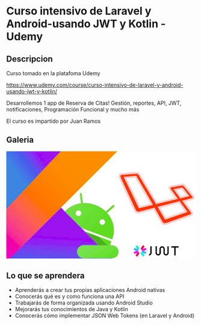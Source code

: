 # Curso intensivo de Laravel y Android-usando JWT y Kotlin - Udemy

## Descripcion 

Curso tomado en la platafoma Udemy

https://www.udemy.com/course/curso-intensivo-de-laravel-y-android-usando-jwt-y-kotlin/

Desarrollemos 1 app de Reserva de Citas! Gestión, reportes, API, JWT, notificaciones, Programación Funcional y mucho más

El curso es impartido por Juan Ramos

## Galeria

![LaravelAndroid.png](imagenesRep/LaravelAndroid.png)

## Lo que se aprendera 

- Aprenderás a crear tus propias aplicaciones Android nativas
- Conocerás qué es y como funciona una API
- Trabajarás de forma organizada usando Android Studio
- Mejorarás tus conocimientos de Java y Kotlin
- Conocerás cómo implementar JSON Web Tokens (en Laravel y Android)

